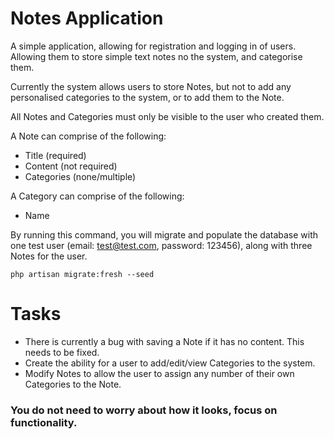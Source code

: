 # Notes Application

A simple application, allowing for registration and logging in of users. Allowing them to store simple text notes no the system, and categorise them.

Currently the system allows users to store Notes, but not to add any personalised categories to the system, or to add them to the Note.

All Notes and Categories must only be visible to the user who created them.

A Note can comprise of the following:

- Title (required)
- Content (not required)
- Categories (none/multiple)

A Category can comprise of the following:

- Name

By running this command, you will migrate and populate the database with one test user (email: test@test.com, password: 123456), along with three Notes for the user.

```
php artisan migrate:fresh --seed
```


# Tasks

- There is currently a bug with saving a Note if it has no content. This needs to be fixed.
- Create the ability for a user to add/edit/view Categories to the system.
- Modify Notes to allow the user to assign any number of their own Categories to the Note.

### You do not need to worry about how it looks, focus on functionality.